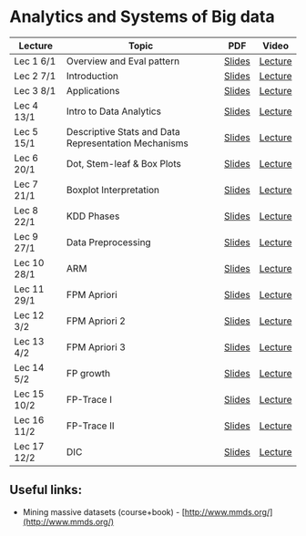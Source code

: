 # Analytics and Systems of Big data


|Lecture |Topic |PDF|Video|
|---|---|---|---|
| Lec 1	 6/1|	Overview and Eval pattern| [Slides](https://drive.google.com/open?id=11EJ6P43_0_aAuAyZdz2lM4wWXfJrC9cz&authuser=0)	| [Lecture](https://drive.google.com/open?id=1eBfzOTXIhFgP9Yr3J_Yf_suRCV8Z_ljY&authuser=0)	|
| Lec 2	7/1|Introduction	| [Slides](https://drive.google.com/open?id=1Nz8ob307KTyR1Deg0nlisyy3_yAK6Lwz&authuser=0)	| [Lecture](https://drive.google.com/open?id=1UpmAfqrVFcgnntBC7dMmxO9fcFmoptjQ&authuser=0)	|
| Lec 3	8/1| Applications	| [Slides](https://drive.google.com/open?id=1TD35xW0QBxdYSTBBsfC8UyyRXDw1YMVY&authuser=0)	| [Lecture](https://drive.google.com/open?id=1GJwNYnO_k4HvxboFu7rnEchB4EYOI4Fq&authuser=0)	|
| Lec 4	13/1| Intro to Data Analytics	| [Slides](https://drive.google.com/open?id=13Xi4i_guUxuES83mR5szX9UCjtV_W3PQ&authuser=0)	| [Lecture](https://drive.google.com/open?id=1e2-c4wF7Le76ixAjMfN6FBiWa5tKocrB&authuser=0)	|
| Lec 5	15/1|Descriptive Stats and Data Representation Mechanisms	| [Slides](https://drive.google.com/open?id=1NMK5SgXyh6gAfTJVrIs-M5EgsUFT3PNX&authuser=0)	| [Lecture](https://drive.google.com/open?id=1MVvowtjE-CovFsBKqRbhVC111p_6KVrm&authuser=0)	|
| Lec 6	20/1|Dot, Stem-leaf & Box Plots	| [Slides](https://drive.google.com/open?id=1Rgj_osyO92Nb_Qz7JmfOlxnZDWVxbZBw&authuser=0)	| [Lecture](https://drive.google.com/open?id=1ZlU_aCAtlD0ywnVlqg1Xe-pu250qWw6s&authuser=0)	|
| Lec 7	21/1|Boxplot Interpretation	| [Slides](https://drive.google.com/open?id=1-fRTTmcwciKYtJT7BwliZz0GkrKVg0JA&authuser=0)	| [Lecture](https://drive.google.com/open?id=1s9d1RoFloP4XeH7B6Qaa_3Ate24pmZN_&authuser=0)	|
| Lec 8	22/1|KDD Phases	| [Slides](https://drive.google.com/open?id=1HIH0F4WkUqUr9QZ_VpwvFJGDiVN63ctX&authuser=0)	| [Lecture](https://drive.google.com/open?id=1tF4XBkIyN71z5m77CAwYzH7hDfQ6FKCw&authuser=0)	|
| Lec 9	27/1|Data Preprocessing	| [Slides](https://drive.google.com/open?id=1yHUrt4uVEsNOSxVItdGNgLwhHd4TzGJB&authuser=0)	| [Lecture](https://drive.google.com/open?id=1Y0wtHJ3YqQkfNvrVbRf2sIez1ng10tkJ&authuser=0)	|
| Lec 10	28/1|	ARM| [Slides](https://drive.google.com/open?id=1f2s0lsitUTXxWWliZI4o64wmGs-vV45j&authuser=0)	| [Lecture](https://drive.google.com/open?id=1XQOivC9R4H-Q_o9yyDcxtHnn9Fbssp0G&authuser=0)	|
| Lec 11	29/1|	FPM Apriori| [Slides](https://drive.google.com/open?id=13W0ATRoMAMgHVktsTGy2CFrgn5zoUsvM&authuser=0)	| [Lecture](https://drive.google.com/open?id=1JvPnmXHp9c0VdQ3OVYzyaGCivbw5dxJj&authuser=0)	|
| Lec 12 3/2|FPM Apriori 2 |[Slides](https://drive.google.com/open?id=16QWkYK17wSlNyAfjIfao3afnAEbTey-4&authuser=0) |[Lecture](https://drive.google.com/open?id=1oNZs3fPFYNaX5XfWyHuzNcexhu09q0Lj&authuser=0) |
|Lec 13 4/2|FPM Apriori 3 |[Slides](https://drive.google.com/open?id=1Fh--9RtFaYp2ZARmFo_v_cq9Dt3LdpUk&authuser=0) |[Lecture](https://drive.google.com/open?id=1Y083bi6AA7M8lpdpT25MzrpJ2AqyE1ch&authuser=0) |
|Lec 14 5/2|FP growth |[Slides](https://drive.google.com/open?id=1F6et7G-GCQ-KuH5pZ2lgHODjTwEZA3M-&authuser=0) |[Lecture](https://drive.google.com/open?id=19ZgHp3IfWSw0QcE-Z2E_Ok2zpOOTTxdM&authuser=0) |
|Lec 15 10/2|FP-Trace I |[Slides](https://drive.google.com/open?id=1D_ng1H1mK5CYHRtHRetu_MlkI1dzGjY7&authuser=0) |[Lecture](https://drive.google.com/open?id=1oVClgye0yQGveyoxGksSTNJZE07u7oUZ&authuser=0) |
|Lec 16 11/2|FP-Trace II|[Slides](https://drive.google.com/open?id=1NDavIZVD5gc7rvbd3QAtQn0nOijfy-8T&authuser=0) |[Lecture](https://drive.google.com/open?id=1DfWpv0IklCZBHUChTQyiKfGFT3AUvK2C&authuser=0) |
|Lec 17 12/2|DIC |[Slides](https://drive.google.com/open?id=1T_ElinaL1QCR2TQCbABPxJPEIO5i5Ljs&authuser=0) |[Lecture](https://drive.google.com/open?id=1JVm5jlt508NWlqUjZC9o__EIA2-6hJEs&authuser=0) |

## Useful links:

- Mining massive datasets (course+book) - [http://www.mmds.org/](http://www.mmds.org/)
<!---
|Lec | |[Slides]() |[Lecture]() |
-->
